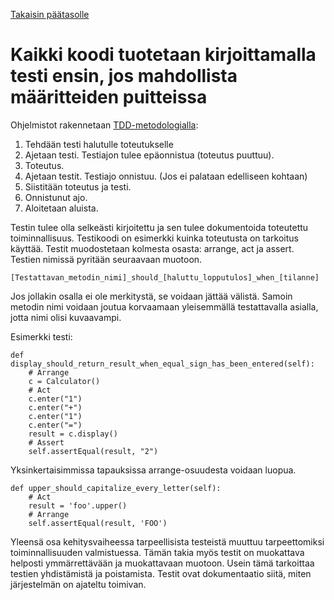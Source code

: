 [Takaisin päätasolle](./../README.md)

# Kaikki koodi tuotetaan kirjoittamalla testi ensin, jos mahdollista määritteiden puitteissa

Ohjelmistot rakennetaan [TDD-metodologialla](https://en.wikipedia.org/wiki/Test-driven_development):

 1. Tehdään testi halutulle toteutukselle
 2. Ajetaan testi. Testiajon tulee epäonnistua (toteutus puuttuu).
 3. Toteutus.
 4. Ajetaan testit. Testiajo onnistuu. (Jos ei palataan edelliseen kohtaan)
 6. Siistitään toteutus ja testi.
 7. Onnistunut ajo.
 5. Aloitetaan aluista.

Testin tulee olla selkeästi kirjoitettu ja sen tulee dokumentoida toteutettu
toiminnallisuus. Testikoodi on esimerkki kuinka toteutusta on tarkoitus
käyttää. Testit muodostetaan kolmesta osasta: arrange, act ja assert. Testien
nimissä pyritään seuraavaan muotoon.

    [Testattavan_metodin_nimi]_should_[haluttu_lopputulos]_when_[tilanne]
    
Jos jollakin osalla ei ole merkitystä, se voidaan jättää välistä. Samoin metodin
nimi voidaan joutua korvaamaan yleisemmällä testattavalla asialla, jotta nimi
olisi kuvaavampi.

Esimerkki testi:
    
    def display_should_return_result_when_equal_sign_has_been_entered(self):
        # Arrange
        c = Calculator()
        # Act
        c.enter("1")
        c.enter("+")
        c.enter("1")
        c.enter("=")
        result = c.display()
        # Assert
        self.assertEqual(result, "2")
        
Yksinkertaisimmissa tapauksissa arrange-osuudesta voidaan luopua.

    def upper_should_capitalize_every_letter(self):
        # Act
        result = 'foo'.upper()
        # Arrange
        self.assertEqual(result, 'FOO')
 
 
Yleensä osa kehitysvaiheessa tarpeellisista testeistä muuttuu tarpeettomiksi
toiminnallisuuden valmistuessa. Tämän takia myös testit on muokattava helposti
ymmärrettävään ja muokattavaan muotoon. Usein tämä tarkoittaa testien
yhdistämistä ja poistamista. Testit ovat dokumentaatio siitä, miten järjestelmän
on ajateltu toimivan.
